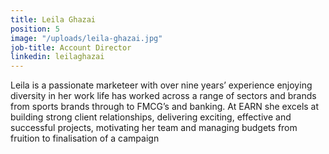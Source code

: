 ```yaml
---
title: Leila Ghazai
position: 5
image: "/uploads/leila-ghazai.jpg"
job-title: Account Director
linkedin: leilaghazai
---
```


Leila is a passionate marketeer with over nine years’ experience enjoying diversity in her work life has worked across a range of sectors and brands from sports brands through to FMCG’s and banking. At EARN she excels at building strong client relationships, delivering exciting, effective and successful projects, motivating her team and managing budgets from fruition to finalisation of a campaign